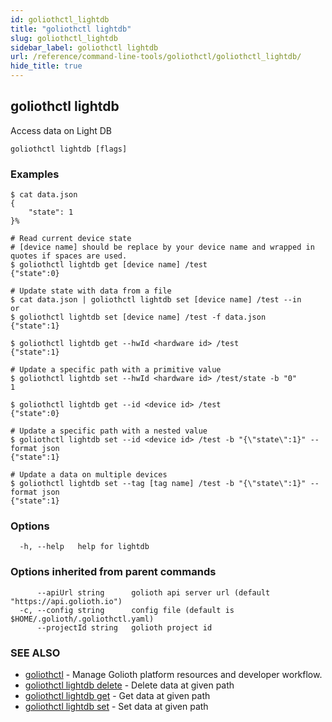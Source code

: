 ```yaml
---
id: goliothctl_lightdb
title: "goliothctl lightdb"
slug: goliothctl_lightdb
sidebar_label: goliothctl lightdb
url: /reference/command-line-tools/goliothctl/goliothctl_lightdb/
hide_title: true
---
```

## goliothctl lightdb

Access data on Light DB

```
goliothctl lightdb [flags]
```

### Examples

```
$ cat data.json
{
	"state": 1
}%

# Read current device state
# [device name] should be replace by your device name and wrapped in quotes if spaces are used.
$ goliothctl lightdb get [device name] /test
{"state":0}

# Update state with data from a file
$ cat data.json | goliothctl lightdb set [device name] /test --in
or
$ goliothctl lightdb set [device name] /test -f data.json
{"state":1}

$ goliothctl lightdb get --hwId <hardware id> /test
{"state":1}

# Update a specific path with a primitive value
$ goliothctl lightdb set --hwId <hardware id> /test/state -b "0"
1

$ goliothctl lightdb get --id <device id> /test
{"state":0}

# Update a specific path with a nested value
$ goliothctl lightdb set --id <device id> /test -b "{\"state\":1}" --format json
{"state":1}

# Update a data on multiple devices
$ goliothctl lightdb set --tag [tag name] /test -b "{\"state\":1}" --format json
{"state":1}
```

### Options

```
  -h, --help   help for lightdb
```

### Options inherited from parent commands

```
      --apiUrl string      golioth api server url (default "https://api.golioth.io")
  -c, --config string      config file (default is $HOME/.golioth/.goliothctl.yaml)
      --projectId string   golioth project id
```

### SEE ALSO

* [goliothctl](/reference/command-line-tools/goliothctl/goliothctl/)	 - Manage Golioth platform resources and developer workflow.
* [goliothctl lightdb delete](/reference/command-line-tools/goliothctl/goliothctl_lightdb_delete/)	 - Delete data at given path
* [goliothctl lightdb get](/reference/command-line-tools/goliothctl/goliothctl_lightdb_get/)	 - Get data at given path
* [goliothctl lightdb set](/reference/command-line-tools/goliothctl/goliothctl_lightdb_set/)	 - Set data at given path

